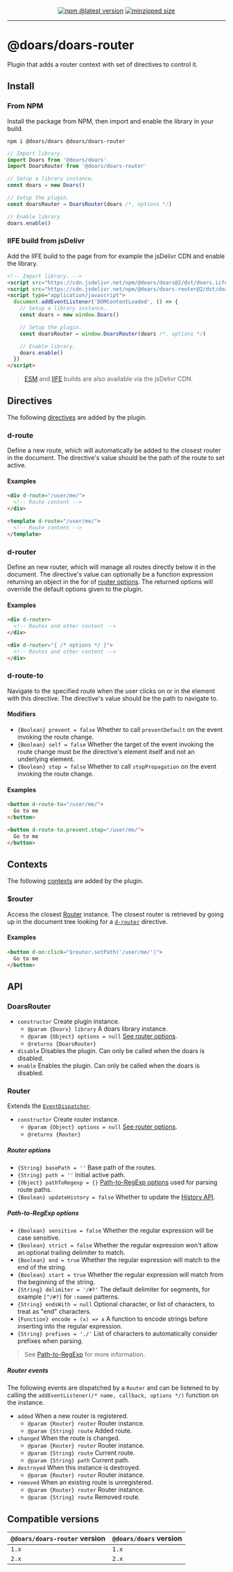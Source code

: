 <div align="center">

[![npm @latest version](https://img.shields.io/npm/v/@doars/doars-router.svg?label=Version&style=flat-square&maxAge=86400)](https://www.npmjs.com/package/@doars/doars-router)
[![minzipped size](https://img.shields.io/bundlephobia/minzip/@doars/doars-router?label=Size&style=flat-square&maxAge=86400)](https://www.npmjs.com/package/@doars/doars-router)

</div>

<hr/>

# @doars/doars-router

Plugin that adds a router context with set of directives to control it.

## Install

### From NPM

Install the package from NPM, then import and enable the library in your build.

```
npm i @doars/doars @doars/doars-router
```

```JavaScript
// Import library.
import Doars from '@doars/doars'
import DoarsRouter from '@doars/doars-router'

// Setup a library instance.
const doars = new Doars()

// Setup the plugin.
const doarsRouter = DoarsRouter(doars /*, options */)

// Enable library.
doars.enable()
```

### IIFE build from jsDelivr

Add the IIFE build to the page from for example the jsDelivr CDN and enable the
library.

```HTML
<!-- Import library. -->
<script src="https://cdn.jsdelivr.net/npm/@doars/doars@2/dst/doars.iife.js"></script>
<script src="https://cdn.jsdelivr.net/npm/@doars/doars-router@2/dst/doars-router.iife.js"></script>
<script type="application/javascript">
  document.addEventListener('DOMContentLoaded', () => {
    // Setup a library instance.
    const doars = new window.Doars()

    // Setup the plugin.
    const doarsRouter = window.DoarsRouter(doars /*, options */)

    // Enable library.
    doars.enable()
  })
</script>
```

> [ESM](https://cdn.jsdelivr.net/npm/@doars/doars-router@2/dst/doars-router.esm.js)
> and
> [IIFE](https://cdn.jsdelivr.net/npm/@doars/doars-router@2/dst/doars-router.iife.js)
> builds are also available via the jsDelivr CDN.

## Directives

The following
[directives](https://github.com/doars/doars/tree/main/packages/doars#directives)
are added by the plugin.

### d-route

Define a new route, which will automatically be added to the closest router in
the document. The directive's value should be the path of the route to set
active.

#### Examples

```HTML
<div d-route="/user/me/">
  <!-- Route content -->
</div>
```

```HTML
<template d-route="/user/me/">
  <!-- Route content -->
</template>
```

### d-router

Define an new router, which will manage all routes directly below it in the
document. The directive's value can optionally be a function expression
returning an object in the for of [router options](#router-options). The
returned options will override the default options given to the plugin.

#### Examples

```HTML
<div d-router>
  <!-- Routes and other content -->
</div>
```

```HTML
<div d-router="{ /* options */ }">
  <!-- Routes and other content -->
</div>
```

### d-route-to

Navigate to the specified route when the user clicks on or in the element with
this directive. The directive's value should be the path to navigate to.

#### Modifiers

- `{Boolean} prevent = false` Whether to call `preventDefault` on the event
  invoking the route change.
- `{Boolean} self = false` Whether the target of the event invoking the route
  change must be the directive's element itself and not an underlying element.
- `{Boolean} stop = false` Whether to call `stopPropagation` on the event
  invoking the route change.

#### Examples

```HTML
<button d-route-to="/user/me/">
  Go to me
</button>
```

```HTML
<button d-route-to.prevent.stop="/user/me/">
  Go to me
</button>
```

## Contexts

The following
[contexts](https://github.com/doars/doars/tree/main/packages/doars#contexts) are
added by the plugin.

### \$router

Access the closest [Router](#router) instance. The closest router is retrieved
by going up in the document tree looking for a [`d-router`](#d-router)
directive.

#### Examples

```HTML
<button d-on:click="$router.setPath('/user/me/')">
  Go to me
</button>
```

## API

### DoarsRouter

- `constructor` Create plugin instance.
  - `@param {Doars} library` A doars library instance.
  - `@param {Object} options = null` [See router options](#router-options).
  - `@returns {DoarsRouter}`
- `disable` Disables the plugin. Can only be called when the doars is disabled.
- `enable` Enables the plugin. Can only be called when the doars is disabled.

### Router

Extends the
[`EventDispatcher`](https://github.com/doars/doars/tree/main/packages/doars#eventdispatcher).

- `constructor` Create router instance.
  - `@param {Object} options = null` [See router options](#router-options).
  - `@returns {Router}`

##### Router options

- `{String} basePath = ''` Base path of the routes.
- `{String} path = ''` Initial active path.
- `{Object} pathToRegexp = {}` [Path-to-RegExp options](#path-to-regexp-options)
  used for parsing route paths.
- `{Boolean} updateHistory = false` Whether to update the
  [History API](https://developer.mozilla.org/docs/Web/API/History_API).

##### Path-to-RegExp options

- `{Boolean} sensitive = false` Whether the regular expression will be case
  sensitive.
- `{Boolean} strict = false` Whether the regular expression won't allow an
  optional trailing delimiter to match.
- `{Boolean} end = true` Whether the regular expression will match to the end of
  the string.
- `{Boolean} start = true` Whether the regular expression will match from the
  beginning of the string.
- `{String} delimiter = '/#?'` The default delimiter for segments, for example
  `[^/#?]` for `:named` patterns.
- `{String} endsWith = null` Optional character, or list of characters, to treat
  as "end" characters.
- `{Function} encode = (x) => x` A function to encode strings before inserting
  into the regular expression.
- `{String} prefixes = './'` List of characters to automatically consider
  prefixes when parsing.

> See [Path-to-RegExp](https://github.com/pillarjs/path-to-regexp#readme) for
> more information.

##### Router events

The following events are dispatched by a `Router` and can be listened to by
calling the `addEventListener(/* name, callback, options */)` function on the
instance.

- `added` When a new router is registered.
  - `@param {Router} router` Router instance.
  - `@param {String} route` Added route.
- `changed` When the route is changed.
  - `@param {Router} router` Router instance.
  - `@param {String} route` Current route.
  - `@param {String} path` Current path.
- `destroyed` When this instance is destroyed.
  - `@param {Router} router` Router instance.
- `removed` When an existing route is unregistered.
  - `@param {Router} router` Router instance.
  - `@param {String} route` Removed route.

## Compatible versions

| `@doars/doars-router` version | `@doars/doars` version |
| ----------------------------- | ---------------------- |
| `1.x`                         | `1.x`                  |
| `2.x`                         | `2.x`                  |
